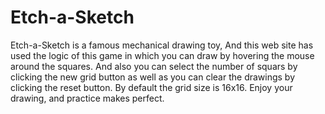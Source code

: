 # Etch-a-Sketch
Etch-a-Sketch is a famous mechanical drawing toy, And this web site has used
the logic of this game in which you can draw by hovering the mouse around the
squares. And also you can select the number of squars by clicking the new grid
button as well as you can clear the drawings by clicking the reset button.
By default the grid size is 16x16. Enjoy your drawing, and practice makes perfect.